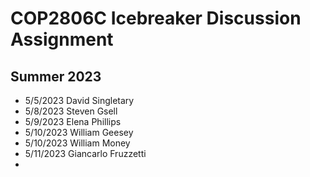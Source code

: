 # COP2806C Icebreaker Discussion Assignment

## Summer 2023

- 5/5/2023 David Singletary  
- 5/8/2023 Steven Gsell  
- 5/9/2023 Elena Phillips
- 5/10/2023 William Geesey  
- 5/10/2023 William Money  
- 5/11/2023 Giancarlo Fruzzetti
- 
